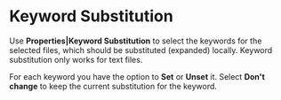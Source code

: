# Keyword Substitution

Use **Properties\|Keyword Substitution** to select the keywords for the
selected files, which should be substituted (expanded) locally. Keyword
substitution only works for text files.

For each keyword you have the option to **Set** or **Unset** it. Select
**Don't change** to keep the current substitution for the keyword.
